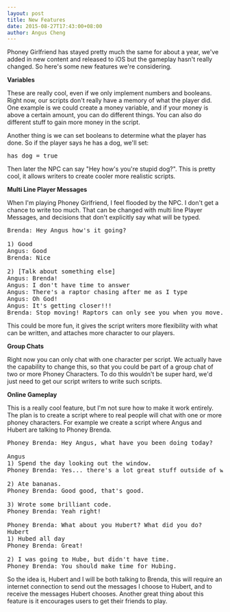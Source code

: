 ```yaml
---
layout: post
title: New Features
date: 2015-08-27T17:43:00+08:00
author: Angus Cheng
---
```


Phoney Girlfriend has stayed pretty much the same for about a year, we've added in new content and released to iOS but the gameplay hasn't really changed. So here's some new features we're considering.

**Variables**

These are really cool, even if we only implement numbers and booleans. Right now, our scripts don't really have a memory of what the player did. One example is we could create a money variable, and if your money is above a certain amount, you can do different things. You can also do different stuff to gain more money in the script.

Another thing is we can set booleans to determine what the player has done. So if the player says he has a dog, we'll set:
<pre>has_dog = true</pre>

Then later the NPC can say "Hey how's you're stupid dog?". This is pretty cool, it allows writers to create cooler more realistic scripts.

**Multi Line Player Messages**

When I'm playing Phoney Girlfriend, I feel flooded by the NPC. I don't get a chance to write too much. That can be changed with multi line Player Messages, and decisions that don't explicitly say what will be typed.

<pre>
Brenda: Hey Angus how's it going?

1) Good
Angus: Good
Brenda: Nice

2) [Talk about something else]
Angus: Brenda!
Angus: I don't have time to answer
Angus: There's a raptor chasing after me as I type
Angus: Oh God!
Angus: It's getting closer!!!
Brenda: Stop moving! Raptors can only see you when you move.
</pre>

This could be more fun, it gives the script writers more flexibility with what can be written, and attaches more character to our players.

**Group Chats**

Right now you can only chat with one character per script. We actually have the capability to change this, so that you could be part of a group chat of two or more Phoney Characters. To do this wouldn't be super hard, we'd just need to get our script writers to write such scripts.

**Online Gameplay**

This is a really cool feature, but I'm not sure how to make it work entirely. The plan is to create a script where to real people will chat with one or more phoney characters. For example we create a script where Angus and Hubert are talking to Phoney Brenda. 

<pre>
Phoney Brenda: Hey Angus, what have you been doing today?

Angus
1) Spend the day looking out the window.
Phoney Brenda: Yes... there's a lot great stuff outside of windows.

2) Ate bananas.
Phoney Brenda: Good good, that's good.

3) Wrote some brilliant code.
Phoney Brenda: Yeah right!

Phoney Brenda: What about you Hubert? What did you do?
Hubert
1) Hubed all day
Phoney Brenda: Great!

2) I was going to Hube, but didn't have time.
Phoney Brenda: You should make time for Hubing.
</pre>

So the idea is, Hubert and I will be both talking to Brenda, this will require an internet connection to send out the messages I choose to Hubert, and to receive the messages Hubert chooses. Another great thing about this feature is it encourages users to get their friends to play.



